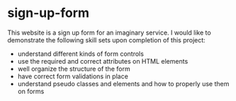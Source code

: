 # sign-up-form

This website is a sign up form for an imaginary service. I would like to demonstrate the following skill sets upon completion of this project:

- understand different kinds of form controls
- use the required and correct attributes on HTML elements
- well organize the structure of the form
- have correct form validations in place
- understand pseudo classes and elements and how to properly use them on forms